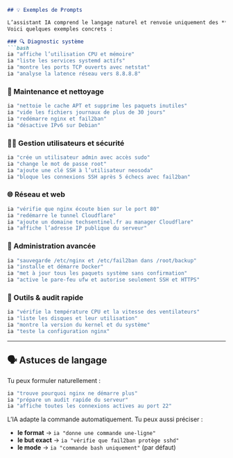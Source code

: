 ````markdown
## 💡 Exemples de Prompts

L’assistant IA comprend le langage naturel et renvoie uniquement des **commandes prêtes à exécuter**.  
Voici quelques exemples concrets :

### 🔍 Diagnostic système
```bash
ia "affiche l’utilisation CPU et mémoire"
ia "liste les services systemd actifs"
ia "montre les ports TCP ouverts avec netstat"
ia "analyse la latence réseau vers 8.8.8.8"
````

### 🧰 Maintenance et nettoyage

```bash
ia "nettoie le cache APT et supprime les paquets inutiles"
ia "vide les fichiers journaux de plus de 30 jours"
ia "redémarre nginx et fail2ban"
ia "désactive IPv6 sur Debian"
```

### 🧑‍💻 Gestion utilisateurs et sécurité

```bash
ia "crée un utilisateur admin avec accès sudo"
ia "change le mot de passe root"
ia "ajoute une clé SSH à l’utilisateur neosoda"
ia "bloque les connexions SSH après 5 échecs avec fail2ban"
```

### 🌐 Réseau et web

```bash
ia "vérifie que nginx écoute bien sur le port 80"
ia "redémarre le tunnel Cloudflare"
ia "ajoute un domaine techsentinel.fr au manager Cloudflare"
ia "affiche l’adresse IP publique du serveur"
```

### 🧠 Administration avancée

```bash
ia "sauvegarde /etc/nginx et /etc/fail2ban dans /root/backup"
ia "installe et démarre Docker"
ia "met à jour tous les paquets système sans confirmation"
ia "active le pare-feu ufw et autorise seulement SSH et HTTPS"
```

### 🧪 Outils & audit rapide

```bash
ia "vérifie la température CPU et la vitesse des ventilateurs"
ia "liste les disques et leur utilisation"
ia "montre la version du kernel et du système"
ia "teste la configuration nginx"
```

---

## 🗣️ Astuces de langage

Tu peux formuler naturellement :

```bash
ia "trouve pourquoi nginx ne démarre plus"
ia "prépare un audit rapide du serveur"
ia "affiche toutes les connexions actives au port 22"
```

L’IA adapte la commande automatiquement.
Tu peux aussi préciser :

* **le format** → `ia "donne une commande une-ligne"`
* **le but exact** → `ia "vérifie que fail2ban protège sshd"`
* **le mode** → `ia "commande bash uniquement"` (par défaut)

